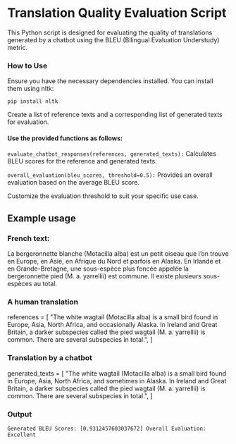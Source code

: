 # Translation Quality Evaluation Script

This Python script is designed for evaluating the quality of translations generated by a chatbot using the BLEU (Bilingual Evaluation Understudy) metric.

### How to Use

Ensure you have the necessary dependencies installed. You can install them using nltk:

`pip install nltk`

Create a list of reference texts and a corresponding list of generated texts for evaluation.

#### Use the provided functions as follows:

`evaluate_chatbot_responses(references, generated_texts):` Calculates BLEU scores for the reference and generated texts.

`overall_evaluation(bleu_scores, threshold=0.5):` Provides an overall evaluation based on the average BLEU score.

Customize the evaluation threshold to suit your specific use case.

## Example usage

### French text:

La bergeronnette blanche (Motacilla alba) est un petit oiseau que l’on trouve en Europe, en Asie, en Afrique du Nord et parfois en Alaska. En Irlande et en Grande-Bretagne, une sous-espèce plus foncée appelée la bergeronnette pied (M. a. yarrellii) est commune. Il existe plusieurs sous-espèces au total.

### A human translation

references = [
"The white wagtail (Motacilla alba) is a small bird found in Europe, Asia, North Africa, and occasionally Alaska. In Ireland and Great Britain, a darker subspecies called the pied wagtail (M. a. yarrellii) is common. There are several subspecies in total.",
]

### Translation by a chatbot

generated_texts = [
"The white wagtail (Motacilla alba) is a small bird found in Europe, Asia, North Africa, and sometimes in Alaska. In Ireland and Great Britain, a darker subspecies called the pied wagtail (M. a. yarrellii) is common. There are several subspecies in total.",
]

### Output

`Generated BLEU Scores: [0.9312457603037672]
Overall Evaluation: Excellent`
